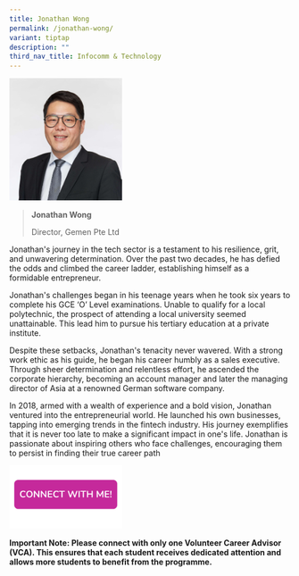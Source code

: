 ```yaml
---
title: Jonathan Wong
permalink: /jonathan-wong/
variant: tiptap
description: ""
third_nav_title: Infocomm & Technology
---
```

<p></p>
<div class="isomer-image-wrapper">
<img style="width: 40%;" height="auto" width="100%" alt="" src="/images/Profile Photos/Jonathan_Wong_1_copy.jpg">
</div>
<p></p>
<blockquote>
<p><strong>Jonathan Wong</strong>
</p>
<p>Director, Gemen Pte Ltd</p>
</blockquote>
<p></p>
<p>Jonathan's journey in the tech sector is a testament to his resilience,
grit, and unwavering determination. Over the past two decades, he has defied
the odds and climbed the career ladder, establishing himself as a formidable
entrepreneur.</p>
<p>Jonathan's challenges began in his teenage years when he took six years
to complete his GCE ‘O’ Level examinations. Unable to qualify for a local
polytechnic, the prospect of attending a local university seemed unattainable.
This lead him to pursue his tertiary education at a private institute.</p>
<p>Despite these setbacks, Jonathan's tenacity never wavered. With a strong
work ethic as his guide, he began his career humbly as a sales executive.
Through sheer determination and relentless effort, he ascended the corporate
hierarchy, becoming an account manager and later the managing director
of Asia at a renowned German software company.</p>
<p>In 2018, armed with a wealth of experience and a bold vision, Jonathan
ventured into the entrepreneurial world. He launched his own businesses,
tapping into emerging trends in the fintech industry. His journey exemplifies
that it is never too late to make a significant impact in one's life. Jonathan
is passionate about inspiring others who face challenges, encouraging them
to persist in finding their true career path</p>
<p></p><a class="isomer-image-wrapper" href="https://form.gov.sg/677f3dabe7b72f64b6a825b5"><img style="width: 40%;" height="auto" width="100%" alt="" src="/images/Page Photos/CONNECT_WITH_ME.png"></a>
<p><strong>Important Note: Please connect with only one Volunteer Career Advisor (VCA). This ensures that each student receives dedicated attention and allows more students to benefit from the programme.</strong>
</p>